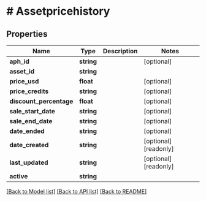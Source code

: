 # # Assetpricehistory

## Properties

Name | Type | Description | Notes
------------ | ------------- | ------------- | -------------
**aph_id** | **string** |  | [optional]
**asset_id** | **string** |  |
**price_usd** | **float** |  | [optional]
**price_credits** | **string** |  | [optional]
**discount_percentage** | **float** |  | [optional]
**sale_start_date** | **string** |  | [optional]
**sale_end_date** | **string** |  | [optional]
**date_ended** | **string** |  | [optional]
**date_created** | **string** |  | [optional] [readonly]
**last_updated** | **string** |  | [optional] [readonly]
**active** | **string** |  |

[[Back to Model list]](../../README.md#models) [[Back to API list]](../../README.md#endpoints) [[Back to README]](../../README.md)
